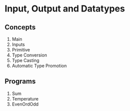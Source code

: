 # Input, Output and Datatypes

## Concepts
1. Main
2. Inputs
3. Primitive
4. Type Conversion
5. Type Casting
6. Automatic Type Promotion

## Programs
1. Sum
2. Temperature
3. EvenOrdOdd

